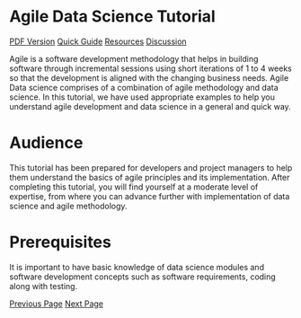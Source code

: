 # Agile Data Science Tutorial
[PDF Version](../agile_data_science/agile_data_science_pdf_version.md)
[Quick Guide](../agile_data_science/agile_data_science_quick_guide.md)
[Resources](../agile_data_science/agile_data_science_useful_resources.md)
[Discussion](../agile_data_science/agile_data_science_discussion.md)

Agile is a software development methodology that helps in building software through incremental sessions using short iterations of 1 to 4 weeks so that the development is aligned with the changing business needs. Agile Data science comprises of a combination of agile methodology and data science. In this tutorial, we have used appropriate examples to help you understand agile development and data science in a general and quick way.

# Audience
This tutorial has been prepared for developers and project managers to help them understand the basics of agile principles and its implementation. After completing this tutorial, you will find yourself at a moderate level of expertise, from where you can advance further with implementation of data science and agile methodology.

# Prerequisites
It is important to have basic knowledge of data science modules and software development concepts such as software requirements, coding along with testing.


[Previous Page](../agile_data_science/index.md) [Next Page](../agile_data_science/agile_data_science_introduction.md) 
